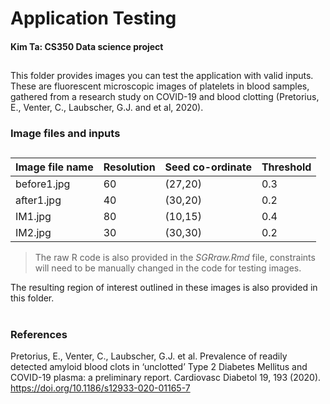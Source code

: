 # Application Testing
#### Kim Ta: CS350 Data science project 
##

This folder provides images you can test the application with valid inputs. These are fluorescent microscopic images of platelets in blood samples, gathered from a research study on COVID-19 and blood clotting (Pretorius, E., Venter, C., Laubscher, G.J. and et al, 2020).

### Image files and inputs
## 
| Image file name  | Resolution | Seed co-ordinate  | Threshold |
| ------------- | ------------- | ------------- | ------------- |
|before1.jpg | 60 | (27,20)  | 0.3 | 
|after1.jpg| 40 | (30,20)  | 0.2  | 
|IM1.jpg | 80 | (10,15)  | 0.4 | 
|IM2.jpg | 30 | (30,30) | 0.2  | 

> The raw R code is also provided in the _SGRraw.Rmd_ file, constraints will need to be manually changed in the code for testing images. 

The resulting region of interest outlined in these images is also provided in this folder.

#


### References

Pretorius, E., Venter, C., Laubscher, G.J. et al. Prevalence of readily detected amyloid blood clots in ‘unclotted’ Type 2 Diabetes Mellitus and COVID-19 plasma: a preliminary report. Cardiovasc Diabetol 19, 193 (2020). https://doi.org/10.1186/s12933-020-01165-7 
